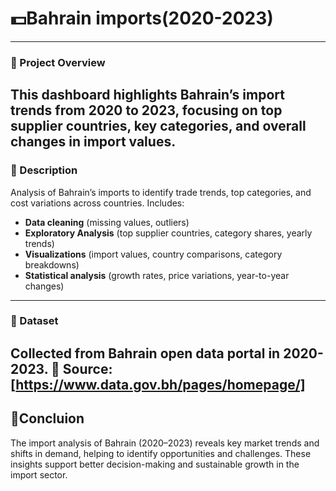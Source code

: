 # 💵Bahrain imports(2020-2023)
---
### 👀 Project Overview
This dashboard highlights Bahrain’s import trends from 2020 to 2023, focusing on top supplier countries, key categories, and overall changes in import values.
---
### :memo: Description
Analysis of Bahrain’s imports to identify trade trends, top categories, and cost variations across countries. Includes:
- **Data cleaning** (missing values, outliers)
- **Exploratory Analysis** (top supplier countries, category shares, yearly trends)
- **Visualizations** (import values, country comparisons, category breakdowns)
- **Statistical analysis** (growth rates, price variations, year-to-year changes)
---
### 📂 Dataset
Collected from Bahrain open data portal in **2020-2023**.
🔗 **Source:**[https://www.data.gov.bh/pages/homepage/]
---
## 📝Concluion
The import analysis of Bahrain (2020–2023) reveals key market trends and shifts in demand, helping to identify opportunities and challenges. These insights support better decision-making and sustainable growth in the import sector.
